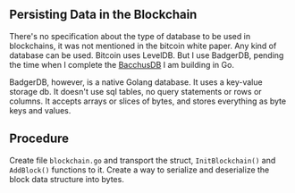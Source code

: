 ## Persisting Data in the Blockchain
There's no specification about the type of database to be used in blockchains, it was not mentioned in the bitcoin 
white paper. Any kind of database can be used. Bitcoin uses LevelDB. But I use BadgerDB, pending the time when I complete
the [BacchusDB](https://github.com/theghostmac/BacchusDB) I am building in Go.

BadgerDB, however, is a native Golang database. It uses a key-value storage db. It doesn't use sql tables, no query 
statements or rows or columns. It accepts arrays or slices of bytes, and stores everything as byte keys and values.

## Procedure
Create file `blockchain.go` and transport the struct, `InitBlockchain()` and `AddBlock()` functions to it. Create a way to
serialize and deserialize the block data structure into bytes.